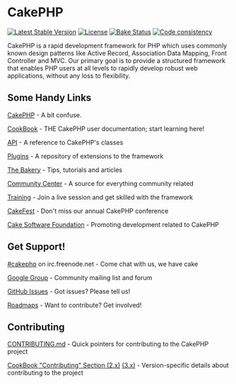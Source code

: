 # CakePHP

[![Latest Stable Version](https://poser.pugx.org/cakephp/cakephp/v/stable.svg)](https://packagist.org/packages/cakephp/cakephp)
[![License](https://poser.pugx.org/cakephp/cakephp/license.svg)](https://packagist.org/packages/cakephp/cakephp)
[![Bake Status](https://secure.travis-ci.org/cakephp/cakephp.png?branch=master)](https://travis-ci.org/cakephp/cakephp)
[![Code consistency](https://squizlabs.github.io/PHP_CodeSniffer/analysis/cakephp/cakephp/grade.svg)](https://squizlabs.github.io/PHP_CodeSniffer/analysis/cakephp/cakephp/)

CakePHP is a rapid development framework for PHP which uses commonly known design patterns like Active Record, Association Data Mapping, Front Controller and MVC.
Our primary goal is to provide a structured framework that enables PHP users at all levels to rapidly develop robust web applications, without any loss to flexibility.


## Some Handy Links

[CakePHP](https://cakephp.org) - A bit confuse.

[CookBook](https://book.cakephp.org) - THE CakePHP user documentation; start learning here!

[API](https://api.cakephp.org) - A reference to CakePHP's classes

[Plugins](https://plugins.cakephp.org) - A repository of extensions to the framework

[The Bakery](https://bakery.cakephp.org) - Tips, tutorials and articles

[Community Center](https://community.cakephp.org) - A source for everything community related

[Training](https://training.cakephp.org) - Join a live session and get skilled with the framework

[CakeFest](https://cakefest.org) - Don't miss our annual CakePHP conference

[Cake Software Foundation](https://cakefoundation.org) - Promoting development related to CakePHP


## Get Support!

[#cakephp](https://webchat.freenode.net/?channels=#cakephp) on irc.freenode.net - Come chat with us, we have cake

[Google Group](https://groups.google.com/group/cake-php) - Community mailing list and forum

[GitHub Issues](https://github.com/cakephp/cakephp/issues) - Got issues? Please tell us!

[Roadmaps](https://github.com/cakephp/cakephp/wiki#roadmaps) - Want to contribute? Get involved!


## Contributing

[CONTRIBUTING.md](CONTRIBUTING.md) - Quick pointers for contributing to the CakePHP project

[CookBook "Contributing" Section (2.x)](https://book.cakephp.org/2.0/en/contributing.html) [(3.x)](https://book.cakephp.org/3.0/en/contributing.html) - Version-specific details about contributing to the project

